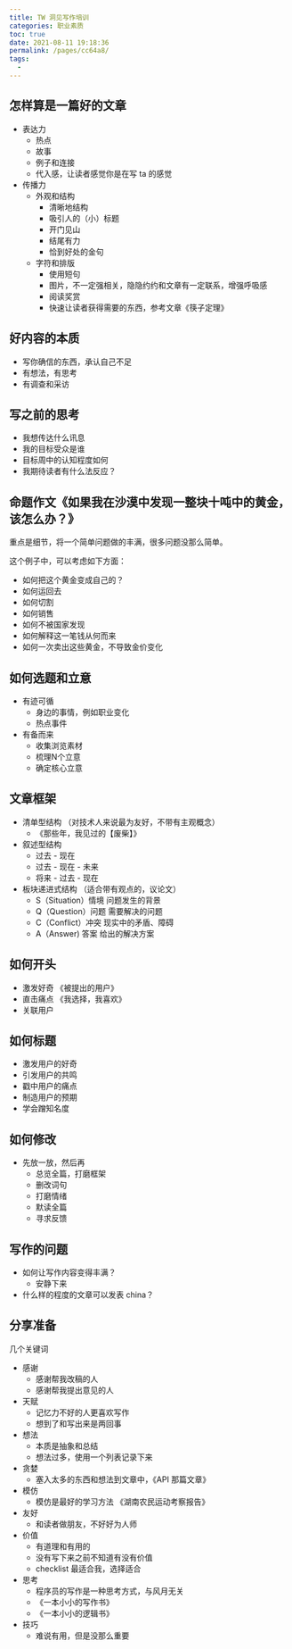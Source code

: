```yaml
---
title: TW 洞见写作培训
categories: 职业素质
toc: true
date: 2021-08-11 19:18:36
permalink: /pages/cc64a8/
tags: 
  - 
---
```


## 怎样算是一篇好的文章

- 表达力
  - 热点
  - 故事
  - 例子和连接
  - 代入感，让读者感觉你是在写 ta 的感觉
- 传播力
  - 外观和结构
    - 清晰地结构
    - 吸引人的（小）标题
    - 开门见山
    - 结尾有力
    - 恰到好处的金句
  - 字符和排版
    - 使用短句
    - 图片，不一定强相关，隐隐约约和文章有一定联系，增强呼吸感
    - 阅读奖赏
    - 快速让读者获得需要的东西，参考文章《筷子定理》

## 好内容的本质

- 写你确信的东西，承认自己不足
- 有想法，有思考
- 有调查和采访

## 写之前的思考

- 我想传达什么讯息
- 我的目标受众是谁
- 目标周中的认知程度如何
- 我期待读者有什么法反应？

## 命题作文《如果我在沙漠中发现一整块十吨中的黄金，该怎么办？》

重点是细节，将一个简单问题做的丰满，很多问题没那么简单。

这个例子中，可以考虑如下方面：

- 如何把这个黄金变成自己的？
- 如何运回去
- 如何切割
- 如何销售
- 如何不被国家发现
- 如何解释这一笔钱从何而来
- 如何一次卖出这些黄金，不导致金价变化

## 如何选题和立意

- 有迹可循
  - 身边的事情，例如职业变化
  - 热点事件
- 有备而来
  - 收集浏览素材
  - 梳理N个立意
  - 确定核心立意

## 文章框架

- 清单型结构 （对技术人来说最为友好，不带有主观概念）
  - 《那些年，我见过的【废柴】》
- 叙述型结构
  - 过去 - 现在
  - 过去 - 现在 - 未来
  - 将来 - 过去 - 现在 
- 板块递进式结构 （适合带有观点的，议论文）
  - S（Situation）情境 问题发生的背景
  - Q（Question）问题 需要解决的问题
  - C（Conflict）冲突 现实中的矛盾、障碍
  - A（Answer) 答案 给出的解决方案

## 如何开头

- 激发好奇 《被提出的用户》
- 直击痛点 《我选择，我喜欢》
- 关联用户 

## 如何标题

- 激发用户的好奇
- 引发用户的共鸣
- 戳中用户的痛点
- 制造用户的预期
- 学会蹭知名度

## 如何修改

- 先放一放，然后再
  - 总览全篇，打磨框架
  - 删改词句
  - 打磨情绪
  - 默读全篇
  - 寻求反馈

## 写作的问题

- 如何让写作内容变得丰满？
  - 安静下来
- 什么样的程度的文章可以发表 china？

## 分享准备

几个关键词

- 感谢
  - 感谢帮我改稿的人
  - 感谢帮我提出意见的人
- 天赋
  - 记忆力不好的人更喜欢写作
  - 想到了和写出来是两回事
- 想法
  - 本质是抽象和总结
  - 想法过多，使用一个列表记录下来
- 贪婪
  - 塞入太多的东西和想法到文章中，《API 那篇文章》
- 模仿
  - 模仿是最好的学习方法 《湖南农民运动考察报告》
- 友好
  - 和读者做朋友，不好好为人师
- 价值
  - 有道理和有用的
  - 没有写下来之前不知道有没有价值
  - checklist 最适合我，选择适合
- 思考
  - 程序员的写作是一种思考方式，与风月无关
  - 《一本小小的写作书》
  - 《一本小小的逻辑书》
- 技巧
  - 难说有用，但是没那么重要